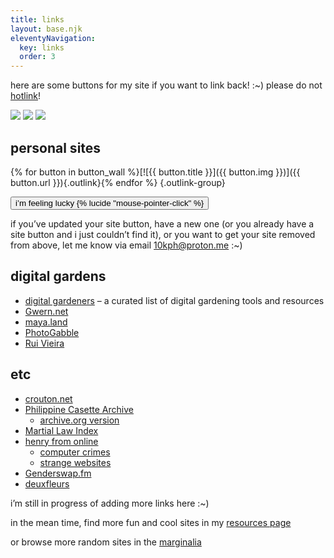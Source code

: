 ```yaml
---
title: links
layout: base.njk
eleventyNavigation:
  key: links
  order: 3
---
```


here are some buttons for my site if you want to link back! :~) please do not [hotlink](https://simple.wikipedia.org/wiki/Hotlinking)!

![](/assets/img/10kph-01.png) ![](/assets/img/10kph-02.png) ![](/assets/img/10kph-03.png) 
 
## personal sites

{% for button in button_wall %}[![{{ button.title }}]({{ button.img }})]({{ button.url }}){.outlink}{% endfor %} {.outlink-group}

<p></p>

<button class="button" id="randomLink">i’m feeling lucky {% lucide "mouse-pointer-click" %}</button>

if you’ve updated your site button, have a new one (or you already have a site button and i just couldn’t find it), or you want to get your site removed from above, let me know via email [10kph@proton.me](mailto:10kph@proton.me) :~)

## digital gardens

- [digital gardeners](https://github.com/MaggieAppleton/digital-gardeners) – a curated list of digital gardening tools and resources
- [Gwern.net](https://gwern.net/)
- [maya.land](https://maya.land)
- [PhotoGabble](https://photogabble.co.uk/)
- [Rui Vieira](https://ruivieira.dev/)

## etc

- [crouton.net](http://crouton.net/)
- [Philippine Casette Archive](https://philippinecassettearchive.com/)
  - [archive.org version](https://web.archive.org/web/20240122201534/https://philippinecassettearchive.com/)
- [Martial Law Index](https://martiallawindex.com/)
- [henry from online](https://henry.codes/)
  - [computer crimes](https://crime.computer/)
  - [strange websites](https://strange.website/)
- [Genderswap.fm](https://genderswap.fm/)
- [deuxfleurs](https://deuxfleurs.fr/)

i’m still in progress of adding more links here :~)

in the mean time, find more fun and cool sites in my [resources page](/resources)

or browse more random sites in the [marginalia](https://search.marginalia.nu/explore/random)
